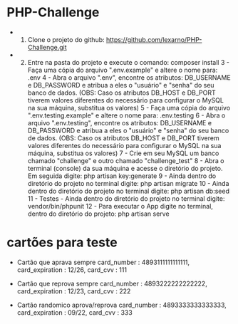 # PHP-Challenge

- 1) Clone o projeto do github: https://github.com/lexarno/PHP-Challenge.git
- 2) Entre na pasta do projeto e execute o comando: composer install
3 - Faça uma cópia do arquivo ".env.example" e altere o nome para: .env
4 - Abra o arquivo ".env", encontre os atributos: DB_USERNAME e DB_PASSWORD e atribua a eles o "usuário" e "senha" do seu banco de dados.
(OBS: Caso os atributos DB_HOST e DB_PORT tiverem valores diferentes do necessário para configurar o MySQL na sua máquina, substitua os valores)
5 - Faça uma cópia do arquivo ".env.testing.example" e altere o nome para: .env.testing
6 - Abra o arquivo ".env.testing", encontre os atributos: DB_USERNAME e DB_PASSWORD e atribua a eles o "usuário" e "senha" do seu banco de dados.
(OBS: Caso os atributos DB_HOST e DB_PORT tiverem valores diferentes do necessário para configurar o MySQL na sua máquina, substitua os valores)
7 - Crie em seu MySQL um banco chamado "challenge" e outro chamado "challenge_test"
8 - Abra o terminal (console) da sua máquina e acesse o diretório do projeto. Em seguida digite: php artisan key:generate
9 - Ainda dentro do diretório do projeto no terminal digite: php artisan migrate
10 - Ainda dentro do diretório do projeto no terminal digite: php artisan db:seed
11 - Testes - Ainda dentro do diretório do projeto no terminal digite: vendor/bin/phpunit
12 - Para executar o App digite no terminal, dentro do diretório do projeto: php artisan serve


# cartões para teste

- Cartão que aprava sempre
card_number : 4893111111111111,
card_expiration : 12/26, 
card_cvv : 111

- Cartão que reprova sempre
card_number : 4893222222222222,
card_expiration : 12/23,
card_cvv : 222

- Cartão randomico aprova/reprova
card_number : 4893333333333333,
card_expiration : 09/22,
card_cvv : 333